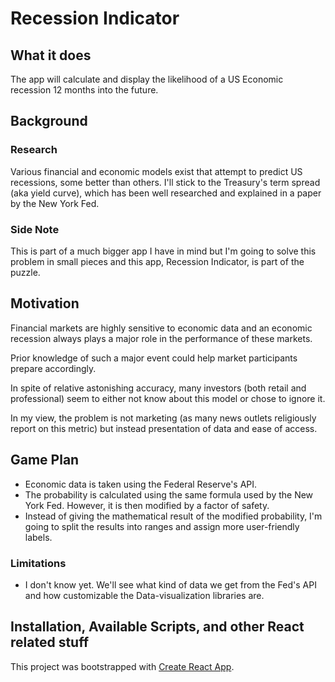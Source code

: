 # Recession Indicator

## What it does
The app will calculate and display the likelihood of a US Economic recession 12 months into the future.  

## Background

### Research
Various financial and economic models exist that attempt to predict US recessions, some better than others. I'll stick to the Treasury's term spread (aka yield curve), which has been well researched and explained in a paper by the New York Fed.

### Side Note
This is part of a much bigger app I have in mind but I'm going to solve this problem in small pieces and this app, Recession Indicator, is part of the puzzle.  

## Motivation
Financial markets are highly sensitive to economic data and an economic recession always plays a major role in the performance of these markets.

Prior knowledge of such a major event could help market participants prepare accordingly.

In spite of relative astonishing accuracy, many investors (both retail and professional) seem to either not know about this model or chose to ignore it.

In my view, the problem is not marketing (as many news outlets religiously report on this metric) but instead presentation of data and ease of access.    

## Game Plan
* Economic data is taken using the Federal Reserve's API.
* The probability is calculated using the same formula used by the New York Fed. However, it is then modified by a factor of safety.
* Instead of giving the mathematical result of the modified probability, I'm going to split the results into ranges and assign more user-friendly labels.

### Limitations
* I don't know yet. We'll see what kind of data we get from the Fed's API and how customizable the Data-visualization libraries are.

## Installation, Available Scripts, and other React related stuff
This project was bootstrapped with [Create React App](https://github.com/facebook/create-react-app).
